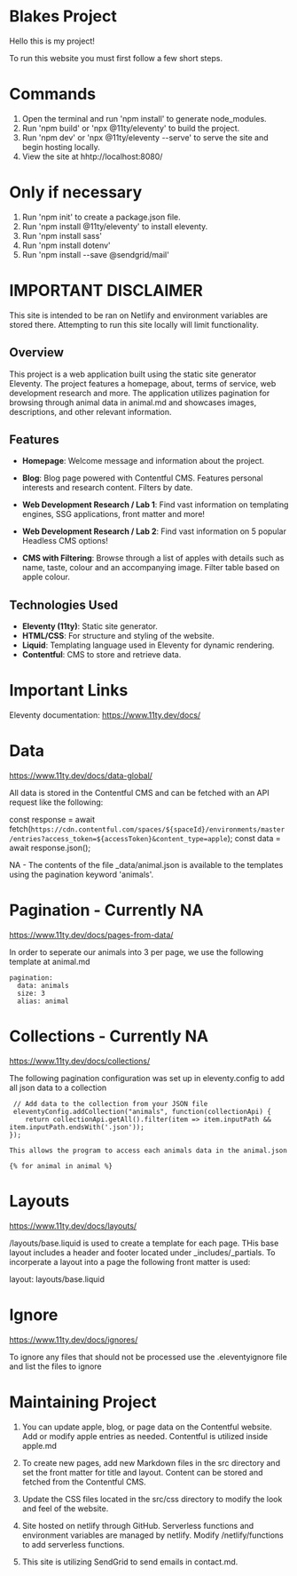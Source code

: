 # Blakes Project

Hello this is my project!

To run this website you must first follow a few short steps. 

# Commands
1. Open the terminal and run 'npm install' to generate node_modules.
2. Run 'npm build' or 'npx @11ty/eleventy' to build the project.
3. Run 'npm dev' or 'npx @11ty/eleventy --serve' to serve the site and begin hosting locally.
4. View the site at hhtp://localhost:8080/

# Only if necessary
1. Run 'npm init' to create a package.json file.
2. Run 'npm install @11ty/eleventy' to install eleventy.
3. Run 'npm install sass'
4. Run 'npm install dotenv'
5. Run 'npm install --save @sendgrid/mail'

# IMPORTANT DISCLAIMER
This site is intended to be ran on Netlify and environment variables are stored there. Attempting to run this site locally will limit functionality.

## Overview

This project is a web application built using the static site generator Eleventy. The project features a homepage, about, terms of service, web development research and more. The application utilizes pagination for browsing through animal data in animal.md and showcases images, descriptions, and other relevant information.

## Features

- **Homepage**: Welcome message and information about the project.

- **Blog**: Blog page powered with Contentful CMS. Features personal interests and research content. Filters by date.

- **Web Development Research / Lab 1**: Find vast information on templating engines, SSG applications, front matter and more!

- **Web Development Research / Lab 2**: Find vast information on 5 popular Headless CMS options!

- **CMS with Filtering**: Browse through a list of apples with details such as name, taste, colour and an accompanying image. Filter table based on apple colour.

## Technologies Used

- **Eleventy (11ty)**: Static site generator.
- **HTML/CSS**: For structure and styling of the website.
- **Liquid**: Templating language used in Eleventy for dynamic rendering.
- **Contentful**: CMS to store and retrieve data.


# Important Links

Eleventy documentation: https://www.11ty.dev/docs/

# Data

https://www.11ty.dev/docs/data-global/

All data is stored in the Contentful CMS and can be fetched with an API request like the following:

const response = await fetch(`https://cdn.contentful.com/spaces/${spaceId}/environments/master/entries?access_token=${accessToken}&content_type=apple`);
        const data = await response.json();


NA - The contents of the file _data/animal.json is available to the templates using the pagination keyword 'animals'.

# Pagination - Currently NA

https://www.11ty.dev/docs/pages-from-data/

In order to seperate our animals into 3 per page, we use the following template at animal.md

    pagination:
      data: animals
      size: 3
      alias: animal

# Collections - Currently NA

https://www.11ty.dev/docs/collections/

The following pagination configuration was set up in eleventy.config to add all json data to a collection

     // Add data to the collection from your JSON file
     eleventyConfig.addCollection("animals", function(collectionApi) {
        return collectionApi.getAll().filter(item => item.inputPath && item.inputPath.endsWith('.json'));
    });

    This allows the program to access each animals data in the animal.json

    {% for animal in animal %}

# Layouts

https://www.11ty.dev/docs/layouts/

/layouts/base.liquid is used to create a template for each page. THis base layout includes a header and footer located under _includes/_partials. To incorperate a layout into a page the following front matter is used:

layout: layouts/base.liquid


# Ignore

https://www.11ty.dev/docs/ignores/

To ignore any files that should not be processed use the .eleventyignore file and list the files to ignore


# Maintaining Project

1. You can update apple, blog, or page data on the Contentful website. Add or modify apple entries as needed. Contentful is utilized inside apple.md

2. To create new pages, add new Markdown files in the src directory and set the front matter for title and layout. Content can be stored and fetched from the Contentful CMS.

3. Update the CSS files located in the src/css directory to modify the look and feel of the website.

4. Site hosted on netlify through GitHub. Serverless functions and environment variables are managed by netlify. Modify /netlify/functions to add serverless functions. 

5. This site is utilizing SendGrid to send emails in contact.md.